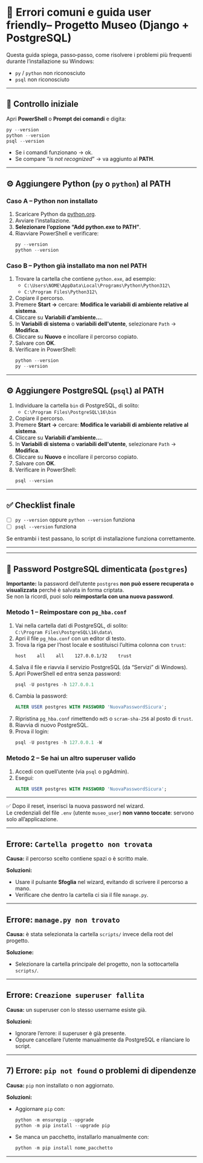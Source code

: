 # 🚨 Errori comuni e guida user friendly– Progetto Museo (Django + PostgreSQL)

Questa guida spiega, passo‑passo, come risolvere i problemi più frequenti durante l’installazione su Windows:
- `py` / `python` non riconosciuto
- `psql` non riconosciuto

---

## 🔎 Controllo iniziale
Apri **PowerShell** o **Prompt dei comandi** e digita:
```powershell
py --version
python --version
psql --version
```
- Se i comandi funzionano → ok.  
- Se compare “*is not recognized*” → va aggiunto al **PATH**.

---

## ⚙️ Aggiungere Python (`py` o `python`) al PATH

### Caso A – Python non installato
1. Scaricare Python da [python.org](https://www.python.org/downloads/).  
2. Avviare l’installazione.  
3. **Selezionare l’opzione “Add python.exe to PATH”**.  
4. Riavviare PowerShell e verificare:
   ```powershell
   py --version
   python --version
   ```

### Caso B – Python già installato ma non nel PATH
1. Trovare la cartella che contiene `python.exe`, ad esempio:  
   - `C:\Users\NOME\AppData\Local\Programs\Python\Python312\`  
   - `C:\Program Files\Python312\`  
2. Copiare il percorso.  
3. Premere **Start →** cercare: **Modifica le variabili di ambiente relative al sistema**.  
4. Cliccare su **Variabili d’ambiente…**.  
5. In **Variabili di sistema** o **variabili dell'utente**, selezionare `Path` → **Modifica**.  
6. Cliccare su **Nuovo** e incollare il percorso copiato.  
7. Salvare con **OK**.  
8. Verificare in PowerShell:
   ```powershell
   python --version
   py --version
   ```

---

## ⚙️ Aggiungere PostgreSQL (`psql`) al PATH

1. Individuare la cartella `bin` di PostgreSQL, di solito:  
   - `C:\Program Files\PostgreSQL\16\bin`  
2. Copiare il percorso.  
3. Premere **Start →** cercare: **Modifica le variabili di ambiente relative al sistema**.    
4. Cliccare su **Variabili d’ambiente…**.  
5. In **Variabili di sistema** o **variabili dell'utente**, selezionare `Path` → **Modifica**.
6. Cliccare su **Nuovo** e incollare il percorso copiato.  
7. Salvare con **OK**.  
8. Verificare in PowerShell:
   ```powershell
   psql --version
   ```

---

## ✅ Checklist finale
- [ ] `py --version` oppure `python --version` funziona  
- [ ] `psql --version` funziona  

Se entrambi i test passano, lo script di installazione funziona correttamente.

---


---

## 🔐 Password PostgreSQL dimenticata (`postgres`)

**Importante:** la password dell’utente `postgres` **non può essere recuperata o visualizzata** perché è salvata in forma criptata.  
Se non la ricordi, puoi solo **reimpostarla con una nuova password**.

### Metodo 1 – Reimpostare con `pg_hba.conf`
1. Vai nella cartella dati di PostgreSQL, di solito:  
   `C:\Program Files\PostgreSQL\16\data\`  
2. Apri il file `pg_hba.conf` con un editor di testo.  
3. Trova la riga per l’host locale e sostituisci l’ultima colonna con `trust`:  
   ```
   host    all    all    127.0.0.1/32    trust
   ```  
4. Salva il file e riavvia il servizio PostgreSQL (da “Servizi” di Windows).  
5. Apri PowerShell ed entra senza password:  
   ```powershell
   psql -U postgres -h 127.0.0.1
   ```  
6. Cambia la password:  
   ```sql
   ALTER USER postgres WITH PASSWORD 'NuovaPasswordSicura';
   ```  
7. Ripristina `pg_hba.conf` rimettendo `md5` o `scram-sha-256` al posto di `trust`.  
8. Riavvia di nuovo PostgreSQL.  
9. Prova il login:  
   ```powershell
   psql -U postgres -h 127.0.0.1 -W
   ```  

### Metodo 2 – Se hai un altro superuser valido
1. Accedi con quell’utente (via `psql` o pgAdmin).  
2. Esegui:  
   ```sql
   ALTER USER postgres WITH PASSWORD 'NuovaPasswordSicura';
   ```  

---

✅ Dopo il reset, inserisci la nuova password nel wizard.  
Le credenziali del file `.env` (utente `museo_user`) **non vanno toccate**: servono solo all’applicazione.  

---

## Errore: `Cartella progetto non trovata`  
**Causa:** il percorso scelto contiene spazi o è scritto male.  

**Soluzioni:**  
- Usare il pulsante **Sfoglia** nel wizard, evitando di scrivere il percorso a mano.  
- Verificare che dentro la cartella ci sia il file `manage.py`.  

---

## Errore: `manage.py non trovato`  
**Causa:** è stata selezionata la cartella `scripts/` invece della root del progetto.  

**Soluzione:**  
- Selezionare la cartella principale del progetto, non la sottocartella `scripts/`.  

---

## Errore: `Creazione superuser fallita`  
**Causa:** un superuser con lo stesso username esiste già.  

**Soluzioni:**  
- Ignorare l’errore: il superuser è già presente.  
- Oppure cancellare l’utente manualmente da PostgreSQL e rilanciare lo script.  

---

## 7) Errore: `pip not found` o problemi di dipendenze  
**Causa:** `pip` non installato o non aggiornato.  

**Soluzioni:**  
- Aggiornare `pip` con:  
  ```powershell
  python -m ensurepip --upgrade
  python -m pip install --upgrade pip
  ```  
- Se manca un pacchetto, installarlo manualmente con:  
  ```powershell
  python -m pip install nome_pacchetto
  ```  

---
